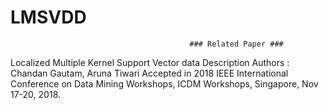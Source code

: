 # LMSVDD
                                            ### Related Paper ###

Localized Multiple Kernel Support Vector data Description 
Authors : Chandan Gautam, Aruna Tiwari
Accepted in 2018 IEEE International Conference on Data Mining Workshops, ICDM Workshops, Singapore, Nov 17-20, 2018.
